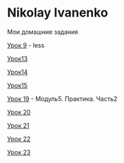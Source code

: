 

# Nikolay Ivanenko
Мои домашние задания

[Урок 9](https://nikolaivanenko.github.io/lesson_9/src/ "Моё готовое дз(урок 9)") - less

[Урок13](https://nikolaivanenko.github.io/src/ "Моё готовое дз(урок 13)")

[Урок14](https://nikolaivanenko.github.io/lesson%2014/src/ "Моё готовое дз(урок 14)")

[Урок15](https://nikolaivanenko.github.io/fonts-viewer/ "Моё готовое дз(урок 15)")

[Урок 19](https://nikolaivanenko.github.io/src/ "Моё готовое дз(урок 19)") - Модуль5. Практика. Часть2

[Урок 20](https://nikolaivanenko.github.io/lesson15/ "Моё готовое дз(урок 20)") 

[Урок 21](https://nikolaivanenko.github.io/lesson%2014/src/ "Моё готовое дз(урок 21)") 

[Урок 22](https://nikolaivanenko.github.io/lesson22/src/ "Моё готовое дз(урок 22)") 

[Урок 23](https://nikolaivanenko.github.io/lesson22/src/ "Моё готовое дз(урок 23)") 
